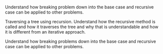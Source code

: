 Understand how breaking problem down into the base case and recursive case can be applied to other problems.

Traversing a tree using recursion. Understand how the recursive method is called and how it traverses the tree and why that is understandable and how it is different from an iterative approach. 

Understand how breaking problems down into the base case and recursive case can be applied to other problems.